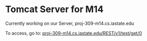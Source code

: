 # Tomcat Server for M14

Currently working on our Server, proj-309-m14.cs.iastate.edu

To access, go to: [proj-309-m14.cs.iastate.edu/REST/v1/test/get/0](http://proj-309-m14.cs.iastate.edu/REST/v1/test/get/0)
